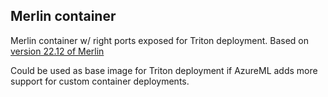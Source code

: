 ## Merlin container 
Merlin container w/ right ports exposed for Triton deployment. Based on [version 22.12 of Merlin](nvcr.io/nvidia/merlin/merlin-pytorch:22.12)

Could be used as base image for Triton deployment if AzureML adds more support for custom container deployments. 